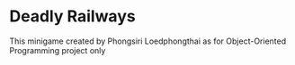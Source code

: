 # Deadly Railways
 This minigame created by Phongsiri Loedphongthai as for Object-Oriented Programming project only

